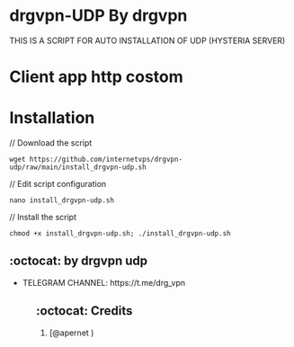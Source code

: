 # drgvpn-UDP By drgvpn

THIS IS A SCRIPT FOR AUTO INSTALLATION OF UDP (HYSTERIA SERVER) 



# Client app http costom




# Installation


// Download the script
```
wget https://github.com/internetvps/drgvpn-udp/raw/main/install_drgvpn-udp.sh
```
// Edit script configuration 
```
nano install_drgvpn-udp.sh
```
// Install the script
```
chmod +x install_drgvpn-udp.sh; ./install_drgvpn-udp.sh
```

## :octocat: by drgvpn udp
<ul>
 <li>TELEGRAM CHANNEL: https://t.me/drg_vpn</li>
 <ul>
 
## :octocat: Credits

1. [@apernet )

